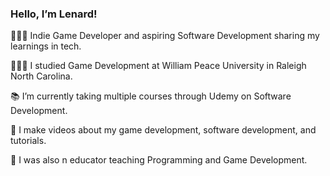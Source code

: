 ### Hello, I’m Lenard!

👨🏾‍💻 Indie Game Developer and aspiring Software Development sharing my learnings in tech.

👨🏾‍🎓 I studied Game Development at William Peace University in Raleigh North Carolina. 

📚 I’m currently taking multiple courses through Udemy on Software Development.

🎨 I make videos about my game development, software development, and tutorials.

🏫 I was also n educator teaching Programming and Game Development.
